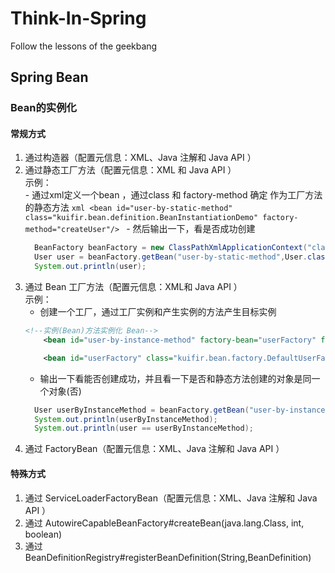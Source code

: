 # Think-In-Spring
Follow the lessons of the geekbang 

## Spring Bean
### Bean的实例化 
#### 常规方式
  1. 通过构造器（配置元信息：XML、Java 注解和 Java API ）
  2. 通过静态工厂方法（配置元信息：XML 和 Java API ）  
    示例：  
    - 通过xml定义一个bean ，通过class 和 factory-method 确定 作为工厂方法的静态方法
    ```xml
    <bean id="user-by-static-method" class="kuifir.bean.definition.BeanInstantiationDemo"
    factory-method="createUser"/>
    ```
    - 然后输出一下，看是否成功创建
      ```java
        BeanFactory beanFactory = new ClassPathXmlApplicationContext("classpath:\\META-INF\\bean-instantiation-context.xml");
        User user = beanFactory.getBean("user-by-static-method",User.class);
        System.out.println(user);
      ```
  3. 通过 Bean 工厂方法（配置元信息：XML和 Java API ）  
     示例：
     - 创建一个工厂，通过工厂实例和产生实例的方法产生目标实例
     ```xml
     <!--实例(Bean)方法实例化 Bean-->
         <bean id="user-by-instance-method" factory-bean="userFactory" factory-method="createUser"/>
     
         <bean id="userFactory" class="kuifir.bean.factory.DefaultUserFactory"/>
     ``` 
     - 输出一下看能否创建成功，并且看一下是否和静态方法创建的对象是同一个对象(否)
     ```java
       User userByInstanceMethod = beanFactory.getBean("user-by-instance-method",User.class);
       System.out.println(userByInstanceMethod);
       System.out.println(user == userByInstanceMethod);
     ```
  4. 通过 FactoryBean（配置元信息：XML、Java 注解和 Java API ）
#### 特殊方式
   1. 通过 ServiceLoaderFactoryBean（配置元信息：XML、Java 注解和 Java API ）
   2. 通过 AutowireCapableBeanFactory#createBean(java.lang.Class, int, boolean)
   3. 通过 BeanDefinitionRegistry#registerBeanDefinition(String,BeanDefinition)
 